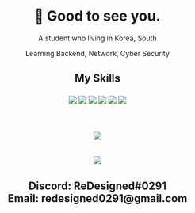 <h1 align="center">
      👋 Good to see you.
      <br />
</h1>
<p align="center">A student who living in Korea, South</p>
<p align="center">Learning Backend, Network, Cyber Security</p>

<h2 align="center">
My Skills
</h2>
<h3 align="center">
<img src="https://img.shields.io/badge/.NET-5C2D91?style=for-the-badge&logo=.net&logoColor=white"/>
<img src="https://img.shields.io/badge/c%23-%23239120.svg?style=for-the-badge&logo=c-sharp&logoColor=white"/>
<img src="https://img.shields.io/badge/java-%23ED8B00.svg?style=for-the-badge&logo=java&logoColor=white"/>
<img src="https://img.shields.io/badge/javascript-%23323330.svg?style=for-the-badge&logo=javascript&logoColor=%23F7DF1E"/>
<img src="https://img.shields.io/badge/express.js-%23404d59.svg?style=for-the-badge&logo=express&logoColor=%2361DAFB"/>
<img src="https://img.shields.io/badge/react-%2320232a.svg?style=for-the-badge&logo=react&logoColor=%2361DAFB"/>
</h3>
<br />
<h6 align="center">
  <img align="center" src="https://github-readme-streak-stats.herokuapp.com/?user=designed-re&theme=dark" />
</a>
<h6 align="center">
  <img align="center" src="https://github-readme-stats.vercel.app/api/?username=designed-re&show_icons=true&title_color=fff&icon_color=fd79a8&text_color=fd79a8&bg_color=2C2F33" />
</a>
<br />
<h2 align="center">
Discord: ReDesigned#0291
<br />
Email: redesigned0291@gmail.com
</h2>

